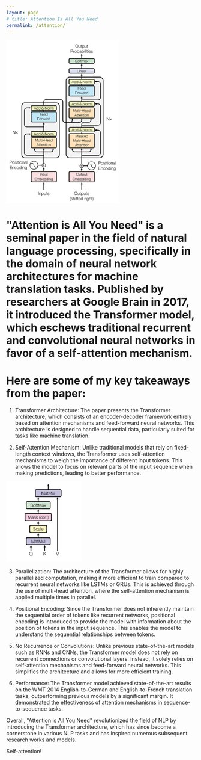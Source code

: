 ```yaml
---
layout: page
# title: Attention Is All You Need
permalink: /attention/
---
```


<img src="../resources/transformer.png" width=300 class="center">

# "Attention is All You Need" is a seminal paper in the field of natural language processing, specifically in the domain of neural network architectures for machine translation tasks. Published by researchers at Google Brain in 2017, it introduced the Transformer model, which eschews traditional recurrent and convolutional neural networks in favor of a self-attention mechanism.


# Here are some of my key takeaways from the paper:

1. Transformer Architecture: The paper presents the Transformer architecture, which consists of an encoder-decoder framework entirely based on attention mechanisms and feed-forward neural networks. This architecture is designed to handle sequential data, particularly suited for tasks like machine translation.

2. Self-Attention Mechanism: Unlike traditional models that rely on fixed-length context windows, the Transformer uses self-attention mechanisms to weigh the importance of different input tokens. This allows the model to focus on relevant parts of the input sequence when making predictions, leading to better performance.

<img src="../resources/attention.png" width=200 class="center">

3. Parallelization: The architecture of the Transformer allows for highly parallelized computation, making it more efficient to train compared to recurrent neural networks like LSTMs or GRUs. This is achieved through the use of multi-head attention, where the self-attention mechanism is applied multiple times in parallel.

4. Positional Encoding: Since the Transformer does not inherently maintain the sequential order of tokens like recurrent networks, positional encoding is introduced to provide the model with information about the position of tokens in the input sequence. This enables the model to understand the sequential relationships between tokens.

5. No Recurrence or Convolutions: Unlike previous state-of-the-art models such as RNNs and CNNs, the Transformer model does not rely on recurrent connections or convolutional layers. Instead, it solely relies on self-attention mechanisms and feed-forward neural networks. This simplifies the architecture and allows for more efficient training.

6. Performance: The Transformer model achieved state-of-the-art results on the WMT 2014 English-to-German and English-to-French translation tasks, outperforming previous models by a significant margin. It demonstrated the effectiveness of attention mechanisms in sequence-to-sequence tasks.

Overall, "Attention is All You Need" revolutionized the field of NLP by introducing the Transformer architecture, which has since become a cornerstone in various NLP tasks and has inspired numerous subsequent research works and models.

Self-attention!







